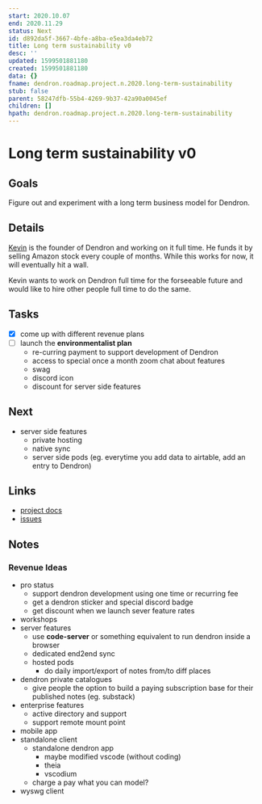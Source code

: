 ```yaml
---
start: 2020.10.07
end: 2020.11.29
status: Next
id: d892da5f-3667-4bfe-a8ba-e5ea3da4eb72
title: Long term sustainability v0
desc: ''
updated: 1599501881180
created: 1599501881180
data: {}
fname: dendron.roadmap.project.n.2020.long-term-sustainability
stub: false
parent: 58247dfb-55b4-4269-9b37-42a90a0045ef
children: []
hpath: dendron.roadmap.project.n.2020.long-term-sustainability
---
```

# Long term sustainability v0

## Goals

Figure out and experiment with a long term business model for Dendron.

## Details

[Kevin](https://github.com/kevinslin) is the founder of Dendron and working on it full time. He funds it by selling Amazon stock every couple of months. While this works for now, it will eventually hit a wall.

Kevin wants to work on Dendron full time for the forseeable future and would like to hire other people full time to do the same. 

## Tasks

- [x] come up with different revenue plans
- [ ] launch the **environmentalist plan**
  - re-curring payment to support development of Dendron
  - access to special once a month zoom chat about features
  - swag
  - discord icon
  - discount for server side features

## Next

- server side features 
  - private hosting
  - native sync
  - server side pods (eg. everytime you add data to airtable, add an entry to Dendron)

## Links

- [project docs](https://dendron.so/notes/d892da5f-3667-4bfe-a8ba-e5ea3da4eb72.html)
- [issues](https://github.com/dendronhq/dendron/labels/pro.lts-v0)

## Notes

### Revenue Ideas

- pro status
  - support dendron development using one time or recurring fee
  - get a dendron sticker and special discord badge
  - get discount when we launch sever feature rates
- workshops
- server features
  - use **code-server** or something equivalent to run dendron inside a browser
  - dedicated end2end sync
  - hosted pods 
    - do daily import/export of notes from/to diff places
- dendron private catalogues
  - give people the option to build a paying subscription base for their published notes (eg. substack)
- enterprise features
  - active directory and support
  - support remote mount point
- mobile app 
- standalone client
  - standalone dendron app  
    - maybe modified vscode (without coding)
    - theia 
    - vscodium
  - charge a pay what you can model?
- wyswg client
